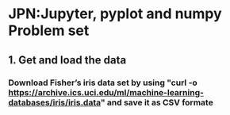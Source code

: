 # JPN:Jupyter, pyplot and numpy Problem set
## 1. Get and load the data
### Download Fisher’s iris data set by using "curl -o https://archive.ics.uci.edu/ml/machine-learning-databases/iris/iris.data" and save it as CSV formate